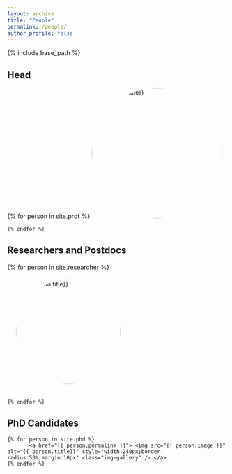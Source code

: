 ```yaml
---
layout: archive
title: "People"
permalink: /people/
author_profile: false
---
```

{% include base_path %}



<h2> Head </h2>

<div class="photo-gallery">
    {% for person in site.prof %}
           <a href="{{ person.permalink }}"> <img src="{{ person.image }}" alt="{{ person.title}}" style="width:300px;border-radius:50%" class="img-gallery"/> </a>
       
    {% endfor %}
</div>

<h2> Researchers and Postdocs </h2>
    
<div class="photo-gallery">
    {% for person in site.researcher %}
           <img src="{{ person.image }}" alt="{{ person.title}}" style="width:240px;border-radius:50%;margin:20px" class="img-gallery" />
               
    {% endfor %}
</div>


<h2> PhD Candidates </h2>
<div class="gallery">

    {% for person in site.phd %}
           <a href="{{ person.permalink }}"> <img src="{{ person.image }}" alt="{{ person.title}}" style="width:240px;border-radius:50%;margin:10px" class="img-gallery" /> </a>
    {% endfor %}  
</div>


